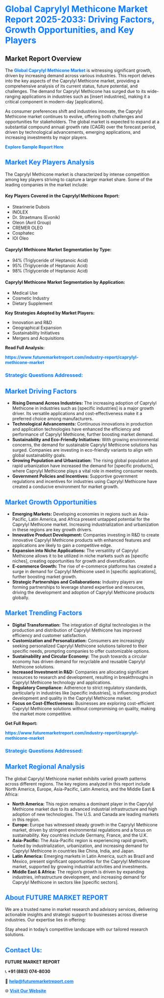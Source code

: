 <h1 style="color: #007BFF;">Global Caprylyl Methicone Market Report 2025-2033: Driving Factors, Growth Opportunities, and Key Players</h1>

<section id="overview">
<h2>Market Report Overview</h2>
<p>The <a href="https://www.futuremarketreport.com/industry-report/caprylyl-methicone-market" style="color: #007BFF; text-decoration: none;"><strong>Global Caprylyl Methicone Market</strong></a> is witnessing significant growth, driven by increasing demand across various industries. This report delves into the key aspects of the Caprylyl Methicone market, providing a comprehensive analysis of its current status, future potential, and challenges. The demand for Caprylyl Methicone has surged due to its wide-ranging applications in industries such as [insert industries], making it a critical component in modern-day [applications].</p>
<p>As consumer preferences shift and industries innovate, the Caprylyl Methicone market continues to evolve, offering both challenges and opportunities for stakeholders. The global market is expected to expand at a substantial compound annual growth rate (CAGR) over the forecast period, driven by technological advancements, emerging applications, and increasing investments by major players.</p>
</section>

<section id="overview">
<p><a href="https://www.futuremarketreport.com/request-sample/reportId=33379" style="color: #007BFF; text-decoration: none;"><strong>Explore Sample Report Here</strong></a></p>
</section>

<section id="key-players">
<h2 style="color: #007BFF;">Market Key Players Analysis</h2>
<p>The Caprylyl Methicone market is characterized by intense competition among key players striving to capture a larger market share. Some of the leading companies in the market include:</p>
<h4>Key Players Covered in the Caprylyl Methicone Report:</h4>
<ul><li>Stearinerie Dubois</li><li>INOLEX</li><li>Dr. Straetmans (Evonik)</li><li>Oleon (Avril Group)</li><li>CREMER OLEO</li><li>Cosphatec</li><li>IOI Oleo</li></ul>
<h4>Caprylyl Methicone Market Segmentation by Type:</h4>
<ul><li>94% (Triglyceride of Heptanoic Acid)</li><li>95% (Triglyceride of Heptanoic Acid)</li><li>98% (Triglyceride of Heptanoic Acid)</li></ul>

<h4>Caprylyl Methicone Market Segmentation by Application:</h4>
<ul><li>Medical Use</li><li>Cosmetic Industry</li><li>Dietary Supplement</li></ul>
<p><strong>Key Strategies Adopted by Market Players:</strong></p>
<ul>
<li>Innovation and R&D</li>
<li>Geographical Expansion</li>
<li>Sustainability Initiatives</li>
<li>Mergers and Acquisitions</li>
</ul>
</section>

<section>
<p><strong>Read Full Analysis: </strong></p><a href="https://www.futuremarketreport.com/industry-report/caprylyl-methicone-market" style="color: #007BFF; text-decoration: none;"><strong>https://www.futuremarketreport.com/industry-report/caprylyl-methicone-market</strong></a>
<h3 style="color: #007BFF;">Strategic Questions Addressed:</h3>
</section>

<section id="driving-factors">
<h2 style="color: #007BFF;">Market Driving Factors</h2>
<ul>
<li><strong>Rising Demand Across Industries:</strong> The increasing adoption of Caprylyl Methicone in industries such as [specific industries] is a major growth driver. Its versatile applications and cost-effectiveness make it a preferred choice among manufacturers.</li>
<li><strong>Technological Advancements:</strong> Continuous innovations in production and application technologies have enhanced the efficiency and performance of Caprylyl Methicone, further boosting market demand.</li>
<li><strong>Sustainability and Eco-Friendly Initiatives:</strong> With growing environmental concerns, the demand for sustainable Caprylyl Methicone solutions has surged. Companies are investing in eco-friendly variants to align with global sustainability goals.</li>
<li><strong>Growing Population and Urbanization:</strong> The rising global population and rapid urbanization have increased the demand for [specific products], where Caprylyl Methicone plays a vital role in meeting consumer needs.</li>
<li><strong>Government Policies and Incentives:</strong> Supportive government regulations and incentives for industries using Caprylyl Methicone have created a conducive environment for market growth.</li>
</ul>
</section>

<section id="growth-opportunities">
<h2 style="color: #007BFF;">Market Growth Opportunities</h2>
<ul>
<li><strong>Emerging Markets:</strong> Developing economies in regions such as Asia-Pacific, Latin America, and Africa present untapped potential for the Caprylyl Methicone market. Increasing industrialization and urbanization in these regions are key growth drivers.</li>
<li><strong>Innovative Product Development:</strong> Companies investing in R&D to create innovative Caprylyl Methicone products with enhanced features and applications are likely to gain a competitive edge.</li>
<li><strong>Expansion into Niche Applications:</strong> The versatility of Caprylyl Methicone allows it to be utilized in niche markets such as [specific niches], creating opportunities for growth and diversification.</li>
<li><strong>E-commerce Growth:</strong> The rise of e-commerce platforms has created a surge in demand for Caprylyl Methicone used in [specific applications], further boosting market growth.</li>
<li><strong>Strategic Partnerships and Collaborations:</strong> Industry players are forming partnerships to leverage shared expertise and resources, driving the development and adoption of Caprylyl Methicone products globally.</li>
</ul>
</section>

<section id="trending-factors">
<h2 style="color: #007BFF;">Market Trending Factors</h2>
<ul>
<li><strong>Digital Transformation:</strong> The integration of digital technologies in the production and distribution of Caprylyl Methicone has improved efficiency and customer satisfaction.</li>
<li><strong>Customization and Personalization:</strong> Consumers are increasingly seeking personalized Caprylyl Methicone solutions tailored to their specific needs, prompting companies to offer customizable options.</li>
<li><strong>Sustainability and Circular Economy:</strong> The push towards a circular economy has driven demand for recyclable and reusable Caprylyl Methicone solutions.</li>
<li><strong>Increased Investment in R&D:</strong> Companies are allocating significant resources to research and development, resulting in breakthroughs in Caprylyl Methicone technology and applications.</li>
<li><strong>Regulatory Compliance:</strong> Adherence to strict regulatory standards, particularly in industries like [specific industries], is influencing product development and quality in the Caprylyl Methicone market.</li>
<li><strong>Focus on Cost-Effectiveness:</strong> Businesses are exploring cost-efficient Caprylyl Methicone solutions without compromising on quality, making the market more competitive.</li>
</ul>
</section>

<section>
<p><strong>Get Full Report: </strong></p><a href="https://www.futuremarketreport.com/industry-report/caprylyl-methicone-market" style="color: #007BFF; text-decoration: none;"><strong>https://www.futuremarketreport.com/industry-report/caprylyl-methicone-market</strong></a>
<h3 style="color: #007BFF;">Strategic Questions Addressed:</h3>
</section>


<section id="regional-analysis">
<h2 style="color: #007BFF;">Market Regional Analysis</h2>
<p>The global Caprylyl Methicone market exhibits varied growth patterns across different regions. The key regions analyzed in this report include North America, Europe, Asia-Pacific, Latin America, and the Middle East & Africa:</p>
<ul>
<li><strong>North America:</strong> This region remains a dominant player in the Caprylyl Methicone market due to its advanced industrial infrastructure and high adoption of new technologies. The U.S. and Canada are leading markets in this region.</li>
<li><strong>Europe:</strong> Europe has witnessed steady growth in the Caprylyl Methicone market, driven by stringent environmental regulations and a focus on sustainability. Key countries include Germany, France, and the U.K.</li>
<li><strong>Asia-Pacific:</strong> The Asia-Pacific region is experiencing rapid growth, fueled by industrialization, urbanization, and increasing demand for Caprylyl Methicone in countries like China, India, and Japan.</li>
<li><strong>Latin America:</strong> Emerging markets in Latin America, such as Brazil and Mexico, present significant opportunities for the Caprylyl Methicone market, supported by growing industrial activities and investments.</li>
<li><strong>Middle East & Africa:</strong> The region’s growth is driven by expanding industries, infrastructure development, and increasing demand for Caprylyl Methicone in sectors like [specific sectors].</li>
</ul>
</section>

<footer>
<h2 style="color: #007BFF;">About FUTURE MARKET REPORT</h2>
<p>We are a trusted name in market research and advisory services, delivering actionable insights and strategic support to businesses across diverse industries. Our expertise lies in offering:</p>

<p>Stay ahead in today’s competitive landscape with our tailored research solutions.</p>

<h2 style="color: #007BFF;">Contact Us:</h2>
<p><strong>FUTURE MARKET REPORT</strong></p>
<p>📞 <strong>+91 (883) 074-8030</strong></p>
<p>📧 <strong><a href="mailto:help@futuremarketreport.com" style="color: #007BFF;">help@futuremarketreport.com</a></strong></p>
<p>🌐 <strong><a href="https://www.futuremarketreport.com/" style="color: #007BFF;">Visit Our Website</a></strong></p>
</footer>